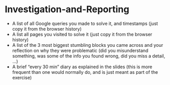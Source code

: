 # Investigation-and-Reporting


* A list of all Google queries you made to solve it, and timestamps (just copy it from the browser history)
* A list all pages you visited to solve it (just copy it from the browser history)
* A list of the 3 most biggest stumbling blocks you came across and your reflection on why they were problematic (did you misunderstand     something, was some of the info you found wrong, did you miss a detail, …)
* A brief “every 30 min” diary as explained in the slides (this is more frequent than one would normally do, and is just meant as part of   the exercise)
